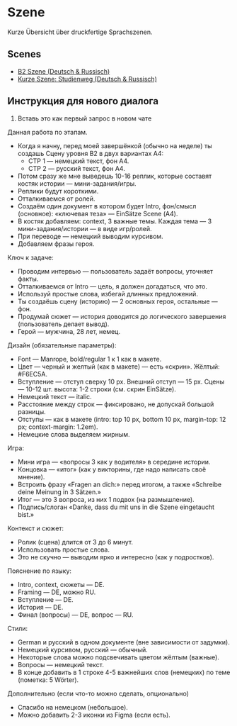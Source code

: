 # Szene

Kurze Übersicht über druckfertige Sprachszenen.

## Scenes
- [B2 Szene (Deutsch &amp; Russisch)](scenes/b2-szene-de-ru.html)
- [Kurze Szene: Studienweg (Deutsch &amp; Russisch)](scenes/kurzszene-universitaet-de-ru.html)

## Инструкция для нового диалога

1) Вставь это как первый запрос в новом чате

Данная работа по этапам.
- Когда я начну, перед моей завершёнкой (обычно на неделе) ты создашь Сцену уровня B2 в двух вариантах А4:
  - СТР 1 — немецкий текст, фон А4.
  - СТР 2 — русский текст, фон А4.
- Потом сразу же мне выведешь 10-16 реплик, которые составят костяк истории — мини-задания/игры.
- Реплики будут короткими.
- Отталкиваемся от ролей.
- Создаём один документ в котором будет Intro, фон/смысл (основное): «ключевая теза» — EinSätze Scene (А4).
- В костяк добавляем: context, 3 важные темы. Каждая тема — 3 мини-задания/истории — в виде игр/ролей.
- При переводе — немецкий выводим курсивом.
- Добавляем фразы героя.

Ключ к задаче:
- Проводим интервью — пользователь задаёт вопросы, уточняет факты.
- Отталкиваемся от Intro — цель, я должен догадаться, что это.
- Используй простые слова, избегай длинных предложений.
- Ты создаёшь сцену (историю) — 2 основных героя, остальные — фон.
- Продумай сюжет — история доводится до логического завершения (пользователь делает вывод).
- Герой — мужчина, 28 лет, немец.

Дизайн (обязательные параметры):
- Font — Manrope, bold/regular 1 к 1 как в макете.
- Цвет — черный и желтый (как в макете) — есть «скрин». Жёлтый: #F6EC5A.
- Вступление — отступ сверху 10 px. Внешний отступ — 15 px. Сцены — 10-12 шт. высота: 1-2 строки (см. скрин EinSätze).
- Немецкий текст — italic.
- Расстояние между строк — фиксировано, не допускай большой разницы.
- Отступы — как в макете (intro: top 10 px, bottom 10 px, margin-top: 12 px; context-margin: 1.2em).
- Немецкие слова выделяем жирным.

Игра:
- Мини игра — «вопросы 3 как у водителя» в середине истории.
- Концовка — «итог» (как у викторины, где надо написать своё мнение).
- Встроить фразу «Fragen an dich:» перед итогом, а также «Schreibe deine Meinung in 3 Sätzen.»
- Итог — это 3 вопроса, из них 1 подвох (на размышление).
- Подпись/слоган «Danke, dass du mit uns in die Szene eingetaucht bist.»

Контекст и сюжет:
- Ролик (сцена) длится от 3 до 6 минут.
- Использовать простые слова.
- Это не скучно — выводим ярко и интересно (как у подростков).

Пояснение по языку:
- Intro, context, сюжеты — DE.
- Framing — DE, можно RU.
- Вступление — DE.
- История — DE.
- Финал (вопросы) — DE, вопрос — RU.

Стили:
- German и русский в одном документе (вне зависимости от задумки).
- Немецкий курсивом, русский — обычный.
- Некоторые слова можно подсвечивать цветом жёлтым (важные).
- Вопросы — немецкий текст.
- В конце добавить в 1 строке 4-5 важнейших слов (немецких) по теме (пометка: 5 Wörter).

Дополнительно (если что-то можно сделать, опционально)
- Спасибо на немецком (небольшое).
- Можно добавить 2-3 иконки из Figma (если есть).

